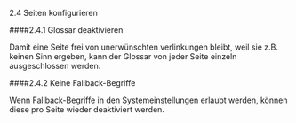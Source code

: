 2.4 Seiten konfigurieren

####2.4.1 Glossar deaktivieren

Damit eine Seite frei von unerwünschten verlinkungen bleibt, weil sie z.B. keinen Sinn ergeben, kann der Glossar von jeder Seite einzeln ausgeschlossen werden.

####2.4.2 Keine Fallback-Begriffe

Wenn Fallback-Begriffe in den Systemeinstellungen erlaubt werden, können diese pro Seite wieder deaktiviert werden.